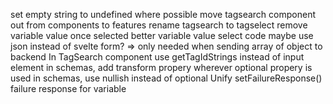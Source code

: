 set empty string to undefined where possible
move tagsearch component out from components to features
rename tagsearch to tagselect
remove variable value once selected
better variable value select code
maybe use json instead of svelte form? => only needed when sending array of object to backend
In TagSearch component use getTagIdStrings instead of input element
in schemas, add transform propery wherever optional propery is used
in schemas, use nullish instead of optional
Unify setFailureResponse()
failure response for variable
